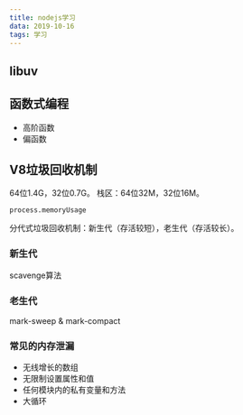 ```yaml
---
title: nodejs学习
data: 2019-10-16
tags: 学习
---
```


## libuv

## 函数式编程

- 高阶函数
- 偏函数

## V8垃圾回收机制

64位1.4G，32位0.7G。
栈区：64位32M，32位16M。

`process.memoryUsage`

分代式垃圾回收机制：新生代（存活较短），老生代（存活较长）。

### 新生代

scavenge算法

### 老生代

mark-sweep & mark-compact

### 常见的内存泄漏

- 无线增长的数组
- 无限制设置属性和值
- 任何模块内的私有变量和方法
- 大循环

